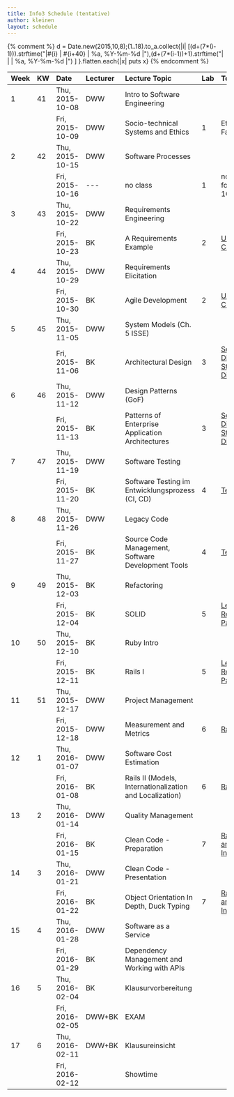 ```yaml
---
title: Info3 Schedule (tentative)
author: kleinen
layout: schedule
---
```


{% comment %}
d = Date.new(2015,10,8);(1..18).to_a.collect{|i| [(d+(7*(i-1))).strftime("|#{i} | #{i+40} | %a, %Y-%m-%d |"),(d+(7*(i-1))+1).strftime("|   |    | %a, %Y-%m-%d |") ] }.flatten.each{|x| puts x}
{% endcomment %}


| Week | KW | Date            | Lecturer | Lecture Topic                                            | Lab | Topic                                                                              |
|:-----|:---|:----------------|:---------|:---------------------------------------------------------|:----|:-----------------------------------------------------------------------------------|
| 1    | 41 | Thu, 2015-10-08 | DWW      | Intro to Software Engineering                            |     |                                                                                    |
|      |    | Fri, 2015-10-09 | DWW      | Socio-technical Systems and Ethics                       | 1   | Ethische Fallbeispiele                                                             |
| 2    | 42 | Thu, 2015-10-15 | DWW      | Software Processes                                       |     |                                                                                    |
|      |    | Fri, 2015-10-16 | ---      | no class                                                 | 1   | no lab! whole day for all on 2015-10-09                                            |
| 3    | 43 | Thu, 2015-10-22 | DWW      | Requirements Engineering                                 |     |                                                                                    |
|      |    | Fri, 2015-10-23 | BK       | A Requirements Example                                   | 2   | [Use Cases and Class Diagrams](../labs/lab-02-usecases-class.html)                 |
| 4    | 44 | Thu, 2015-10-29 | DWW      | Requirements Elicitation                                 |     |                                                                                    |
|      |    | Fri, 2015-10-30 | BK       | Agile Development                                        | 2   | [Use Cases and Class Diagrams](../labs/lab-02-usecases-class.html)                 |
| 5    | 45 | Thu, 2015-11-05 | DWW      | System Models (Ch. 5 ISSE)                               |     |                                                                                    |
|      |    | Fri, 2015-11-06 | BK       | Architectural Design                                     | 3   | [Sequence Diagrams and State Machine Diagrams](../labs/lab-03-sequence-state.html) |
| 6    | 46 | Thu, 2015-11-12 | DWW      | Design Patterns (GoF)                                    |     |                                                                                    |
|      |    | Fri, 2015-11-13 | BK       | Patterns of Enterprise Application Architectures         | 3   | [Sequence Diagrams and State Machine Diagrams](../labs/lab-03-sequence-state.html) |
| 7    | 47 | Thu, 2015-11-19 | DWW      | Software Testing                                         |     |                                                                                    |
|      |    | Fri, 2015-11-20 | BK       | Software Testing im Entwicklungsprozess (CI, CD)         | 4   | [Testing](../labs/lab-04-testing.html)                                             |
| 8    | 48 | Thu, 2015-11-26 | DWW      | Legacy Code                                              |     |                                                                                    |
|      |    | Fri, 2015-11-27 | BK       | Source Code Management, Software Development Tools       | 4   | [Testing](../labs/lab-04-testing.html)                                             |
| 9    | 49 | Thu, 2015-12-03 | BK       | Refactoring                                              |     |                                                                                    |
|      |    | Fri, 2015-12-04 | BK       | SOLID                                                    | 5   | [Legacy Code - Refactoring to Patterns](../labs/lab-05-legacy.html)                |
| 10   | 50 | Thu, 2015-12-10 | BK       | Ruby Intro                                               |     |                                                                                    |
|      |    | Fri, 2015-12-11 | BK       | Rails I                                                  | 5   | [Legacy Code - Refactoring to Patterns](../labs/lab-05-legacy.html)                |
| 11   | 51 | Thu, 2015-12-17 | DWW      | Project Management                                       |     |                                                                                    |
|      |    | Fri, 2015-12-18 | DWW      | Measurement and Metrics                                  | 6   | [Rails First Steps](../labs/lab-06-rails-1.html)                                   |
| 12   | 1  | Thu, 2016-01-07 | DWW      | Software Cost Estimation                                 |     |                                                                                    |
|      |    | Fri, 2016-01-08 | BK       | Rails II (Models, Internationalization and Localization) | 6   | [Rails First Steps](../labs/lab-06-rails-1.html)                                   |
| 13   | 2  | Thu, 2016-01-14 | DWW      | Quality Management                                       |     |                                                                                    |
|      |    | Fri, 2016-01-15 | BK       | Clean Code - Preparation                                 | 7   | [Rails Associations and Internationalization](../labs/lab-07-rails-2.html)         |
| 14   | 3  | Thu, 2016-01-21 | DWW      | Clean Code - Presentation                                |     |                                                                                    |
|      |    | Fri, 2016-01-22 | BK       | Object Orientation In Depth, Duck Typing                 | 7   | [Rails Associations and Internationalization](../labs/lab-07-rails-2.html)         |
| 15   | 4  | Thu, 2016-01-28 | DWW      | Software as a Service                                    |     |                                                                                    |
|      |    | Fri, 2016-01-29 | BK       | Dependency Management and Working with APIs              |     |                                                                                    |
| 16   | 5  | Thu, 2016-02-04 | BK       | Klausurvorbereitung                                      |     |                                                                                    |
|      |    | Fri, 2016-02-05 | DWW+BK   | EXAM                                                     |     |                                                                                    |
| 17   | 6  | Thu, 2016-02-11 | DWW+BK   | Klausureinsicht                                          |     |                                                                                    |
|      |    | Fri, 2016-02-12 |          | Showtime                                                 |     |                                                                                    |

